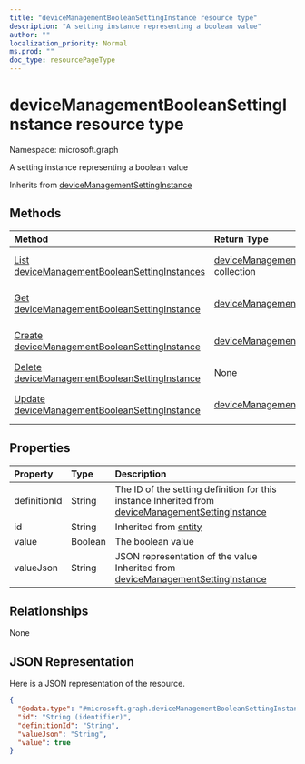 ```yaml
---
title: "deviceManagementBooleanSettingInstance resource type"
description: "A setting instance representing a boolean value"
author: ""
localization_priority: Normal
ms.prod: ""
doc_type: resourcePageType
---
```


# deviceManagementBooleanSettingInstance resource type


Namespace: microsoft.graph

A setting instance representing a boolean value


Inherits from [deviceManagementSettingInstance](../resources/devicemanagementsettinginstance.md)

## Methods
|Method|Return Type|Description|
|:---|:---|:---|
|[List deviceManagementBooleanSettingInstances](../api/devicemanagementbooleansettinginstance-list.md)|[deviceManagementBooleanSettingInstance](../resources/devicemanagementbooleansettinginstance.md) collection|List properties and relationships of the [deviceManagementBooleanSettingInstance](../resources/devicemanagementbooleansettinginstance.md) objects.|
|[Get deviceManagementBooleanSettingInstance](../api/devicemanagementbooleansettinginstance-get.md)|[deviceManagementBooleanSettingInstance](../resources/devicemanagementbooleansettinginstance.md)|Read properties and relationships of the [deviceManagementBooleanSettingInstance](../resources/devicemanagementbooleansettinginstance.md) object.|
|[Create deviceManagementBooleanSettingInstance](../api/devicemanagementbooleansettinginstance-create.md)|[deviceManagementBooleanSettingInstance](../resources/devicemanagementbooleansettinginstance.md)|Create a new [deviceManagementBooleanSettingInstance](../resources/devicemanagementbooleansettinginstance.md) object.|
|[Delete deviceManagementBooleanSettingInstance](../api/devicemanagementbooleansettinginstance-delete.md)|None|Deletes a [deviceManagementBooleanSettingInstance](../resources/devicemanagementbooleansettinginstance.md).|
|[Update deviceManagementBooleanSettingInstance](../api/devicemanagementbooleansettinginstance-update.md)|[deviceManagementBooleanSettingInstance](../resources/devicemanagementbooleansettinginstance.md)|Update the properties of a [deviceManagementBooleanSettingInstance](../resources/devicemanagementbooleansettinginstance.md) object.|

## Properties
|Property|Type|Description|
|:---|:---|:---|
|definitionId|String|The ID of the setting definition for this instance Inherited from [deviceManagementSettingInstance](../resources/devicemanagementsettinginstance.md)|
|id|String| Inherited from [entity](../resources/entity.md)|
|value|Boolean|The boolean value|
|valueJson|String|JSON representation of the value Inherited from [deviceManagementSettingInstance](../resources/devicemanagementsettinginstance.md)|

## Relationships
None

## JSON Representation
Here is a JSON representation of the resource.
<!-- {
  "blockType": "resource",
  "keyProperty": "id",
  "@odata.type": "microsoft.graph.deviceManagementBooleanSettingInstance",
  "baseType": "microsoft.graph.deviceManagementSettingInstance",
  "openType": false
}
-->
``` json
{
  "@odata.type": "#microsoft.graph.deviceManagementBooleanSettingInstance",
  "id": "String (identifier)",
  "definitionId": "String",
  "valueJson": "String",
  "value": true
}
```

